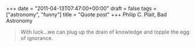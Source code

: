 +++
date = "2011-04-13T07:47:00+00:00"
draft = false
tags = ["astronomy", "funny"]
title = "Quote post"
+++
Philip C. Plait, Bad Astronomy

> With luck...we can plug up the drain of knowledge and topple the egg of ignorance.
